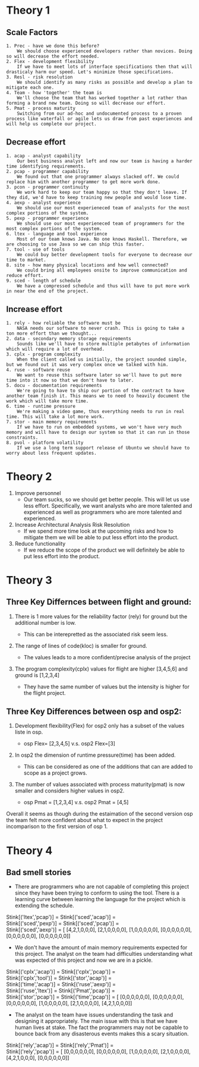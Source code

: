 # Theory 1

## Scale Factors
    1. Prec - have we done this before?
        We should choose experienced developers rather than novices. Doing so will decrease the effort needed.
    2. Flex - development flexibility
        If we have to meet lots of interface specifications then that will drasticaly harm our speed. Let's minimize those specifications.
    3. Resl - risk resolution
        We should identify as many risks as possible and develop a plan to mitigate each one.
    4. Team - how 'together' the team is
        We'll choose the team that has worked together a lot rather than forming a brand new team. Doing so will decrease our effort.
    5. Pmat - process maturity
        Switching from our ad-hoc and undocumented process to a proven process like waterfall or agile lets us draw from past experiences and will help us complete our project.

## Decrease effort
    1. acap - analyst capability
        Our best business analyst left and now our team is having a harder time identifying requirements.
    2. pcap - programmer capability
        We found out that one programmer always slacked off. We could replace him with another programmer to get more work done.
    3. pcon - programmer continuity
        We work hard to keep our team happy so that they don't leave. If they did, we'd have to keep training new people and would lose time.
    4. aexp - analyst experience
        We should use our most experieneced team of analysts for the most complex portions of the system.
    5. pexp - programmer experience
        We should use our most experieneced team of programmers for the most complex portions of the system.
    6. ltex - language and tool experience
        Most of our team knows Java. No one knows Haskell. Therefore, we are choosing to use Java so we can ship this faster.
    7. tool - use of tools
        We could buy better development tools for everyone to decrease our time to market.
    8. site - how many physical locations and how well connected?
        We could bring all employees onsite to improve communication and reduce effort.
    9. sced - length of schedule
        We have a compressed schedule and thus will have to put more work in near the end of the project.

## Increase effort
    1. rely - how reliable the software must be
        NASA needs our software to never crash. This is going to take a ton more effort than we thought...
    2. data - secondary memory storage requirements
        Sounds like we'll have to store multiple petabytes of information which will require a lot of overhead.
    3. cplx - program complexity
        When the client called us initially, the project sounded simple, but we found out it was very complex once we talked with him.
    4. ruse - software reuse
        We want to reuse this software later so we'll have to put more time into it now so that we don't have to later.
    5. docu - documentation requirements
        We're going to have to ship our portion of the contract to have another team finish it. This means we to need to heavily document the work which will take more time.
    6. time - runtime pressure
        We're making a video game, thus everything needs to run in real time. This will take a lot more work.
    7. stor - main memory requirements
        If we have to run on embedded systems, we won't have very much memory and will have to design our system so that it can run in those constraints.
    8. pvol - platform volatility
        If we use a long term support release of Ubuntu we should have to worry about less frequent updates.



# Theory 2

1. Improve personnel
    * Our team sucks, so we should get better people. This will let us use less effort. Specifically, we want analysts who are more talented and experienced as well as programmers who are more talented and experienced.
2. Increase Architectural Analysis Risk Resolution
    * If we spend more time look at the upcoming risks and how to mitigate them we will be able to put less effort into the product.
3. Reduce functionality
    * If we reduce the scope of the product we will definitely be able to put less effort into the product.


# Theory 3

## Three Key Differnces between flight and ground:
1.  There is 1 more values for the reliability factor (rely) for ground but the additional number is low.
    - This can be interepretted as the associated risk seem less.

2.  The range of lines of code(kloc) is smaller for ground.
    - The values leads to a more confident/precise analysis of the project

3.  The program complexity(cplx) values for flight are higher [3,4,5,6] and ground is [1,2,3,4]
    - They have the same number of values but the intensity is higher for the flight project.

## Three Key Differences between osp and osp2:
1. Development flexibility(Flex) for osp2 only has a subset of the values liste in osp.
    - osp Flex= [2,3,4,5] v.s. osp2 Flex=[3]

2. In osp2 the dimension of runtime pressure(time) has been added.
    - This can be considered as one of the additions that can are added to scope as a project grows.

3. The number of values associated with process maturity(pmat) is now smaller and considers higher values in osp2.
    - osp Pmat = [1,2,3,4] v.s. osp2 Pmat = [4,5]


Overall it seems as though during the estaimation of the second version osp the team felt more confident about what to expect in the project incomparison to the first version of osp 1.


# Theory 4 

## Bad smell stories

- There are programmers who are not capable of completing this project since they have been trying to conform to using the tool. There is a learning curve between learning the language for the project which is extending the schedule.

Stink[('ltex','pcap')] = Stink[('sced','acap')] = \
Stink[('sced','pexp')] = Stink[('sced','pcap')] = \
Stink[('sced','aexp')] = [
 [4,2,1,0,0,0],
 [2,1,0,0,0,0],
 [1,0,0,0,0,0],
 [0,0,0,0,0,0],
 [0,0,0,0,0,0],
 [0,0,0,0,0,0]]

- We don't have the amount of main memory requirements expected for this project. The analyst on the team  had difficulties understanding what was expected of this project and now we are in a pickle.


Stink[('cplx','acap')] = Stink[('cplx','pcap')] = \
Stink[('cplx','tool')] = Stink[('stor','acap')] = \
Stink[('time','acap')] = Stink[('ruse','aexp')] = \
Stink[('ruse','ltex')] = Stink[('Pmat','pcap')] = \
Stink[('stor','pcap')] = Stink[('time','pcap')] = [
 [0,0,0,0,0,0],
 [0,0,0,0,0,0],
 [0,0,0,0,0,0],
 [1,0,0,0,0,0],
 [2,1,0,0,0,0],
 [4,2,1,0,0,0]]


 - The analyst on the team have issues understanding the task and designing it appropriately. The main issue with this is that we have human lives at stake. The fact the programmers may not be capable to bounce back from any disasterous events makes this a scary situation. 


Stink[('rely','acap')] = Stink[('rely','Pmat')] = \
Stink[('rely','pcap')] = [
 [0,0,0,0,0,0],
 [0,0,0,0,0,0],
 [1,0,0,0,0,0],
 [2,1,0,0,0,0],
 [4,2,1,0,0,0],
 [0,0,0,0,0,0]]



